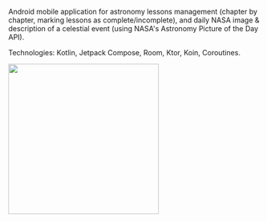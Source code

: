 Android mobile application for astronomy lessons management (chapter by chapter, marking lessons as complete/incomplete), and daily NASA image & description of a celestial event (using NASA's Astronomy Picture of the Day API).

Technologies: Kotlin, Jetpack Compose, Room, Ktor, Koin, Coroutines.

<img src="./demo.gif" height="300">
